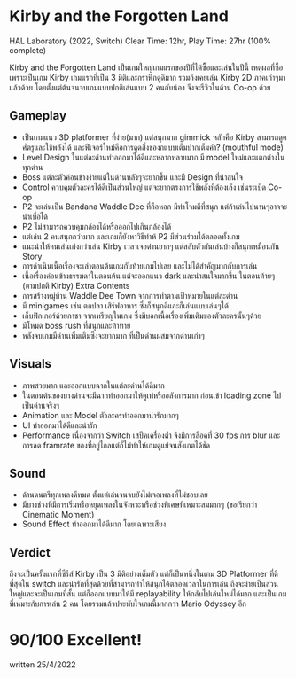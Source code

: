 # Kirby and the Forgotten Land
HAL Laboratory (2022, Switch)
Clear Time: 12hr, Play Time: 27hr (100% complete)

Kirby and the Forgotten Land เป็นเกมใหญ่เกมแรกของปีที่ได้ซื้อและเล่นในปีนี้ เหตุผลที่ซื้อเพราะเป็นเกม Kirby เกมแรกที่เป็น 3 มิติและกราฟิกดูดีมาก รวมถึงเคยเล่น Kirby 2D ภาคเก่าๆมาแล้วด้วย  โดยตั้งแต่ต้นจนจบเกมแบบปกติเล่นแบบ 2 คนกับน้อง จึงจะรีวิวในด้าน Co-op ด้วย

## Gameplay
- เป็นเกมแนว 3D platformer ที่ง่าย(มาก) แต่สนุกมาก gimmick หลักคือ Kirby สามารถดูดศัตรูและใช้พลังได้
และฟีเจอร์ใหม่คือการดูดสิ่งของกแบบเต็มปากเต็มคำ? (mouthful mode)
- Level Design ในแต่ละด่านทำออกมาได้ดีและหลากหลายมาก มี model ใหม่และแตกต่างในทุกด่าน
- Boss แต่ละตัวค่อนข้างง่ายแต่ในด่านหลังๆจะยากขึ้น และมี Design ที่น่าสนใจ
- Control ควบคุมตัวละครได้ดีเป็นส่วนใหญ่ แต่จะยากตรงการใช้พลังที่ต้องเล็ง เช่นระเบิด
Co-op
- P2 จะเล่นเป็น Bandana Waddle Dee ที่ถือหอก มีท่าโจมตีที่สนุก แต่ถ้าเล่นไปนานๆอาจจะน่าเบื่อได้
- P2 ไม่สามารถควบคุมกล้องได้หรือออกไปเกินกล้องได้
- แต่เล่น 2 คนสนุกกว่ามาก และเกมก็ยังหาวิธีทำห้ P2 มีส่วนร่วมได้ตลอดทั้งเกม
- แนะนำให้คนเล่นเก่งกว่าเล่น Kirby เวลาเจอด่านยากๆ แต่สลับตัวกันเล่นบ้างก็สนุกเหมือนกัน
Story
- การดำเนินเนื้อเรื่องจะเล่าตอนต้นเกมกับท้ายเกมไปเลย และไม่ได้สำคัญมากกับการเล่น
- เนื้อเรื่องค่อนข้างธรรมดาในตอนต้น แต่จะออกแนว dark และน่าสนใจมากขึ้น ในตอนท้ายๆ (ตามปกติ Kirby)
Extra Contents
- การสร้างหมู่บ้าน Waddle Dee Town จากการทำตามเป้าหมายในแต่ละด่าน
- มี minigames เช่น ตกปลา เสิร์ฟอาหาร ซึ่งก็สนุกดีและก็เล่นแบบเล่นๆได้
- เก็บฟิกเกอร์ด้วยกาชา จากเหรียญในเกม ซึ่งมีบอกเนื้อเรื่องเพิ่มเติมของตัวละครนั้นๆด้วย
- มีโหมด boss rush ที่สนุกและท้าทาย
- หลังจบเกมมีด่านเพิ่มเติมซึ่งจะยากมาก ที่เป็นด่านผสมจากด่านเก่าๆ

## Visuals
- ภาพสวยมาก และออกแบบฉากในแต่ละด่านได้ดีมาก
- ในตอนต้นของบางด่านจะมีฉากทำออกมาให้ดูเท่หรืออลังการมาก ก่อนเข้า loading zone ไปเป็นด่านจริงๆ
- Animation และ Model ตัวละครทำออกมาน่ารักมากๆ
- UI ทำออกมาได้ดีและน่ารัก
- Performance เนื่องจากว่า Switch เสป็คเครื่องต่ำ จึงมีการล็อคที่ 30 fps การ blur และการลด framrate ของที่อยู่ไกลแต่ก็ไม่ทำให้เกมดูแย่จนสังเกตได้ชัด

## Sound
- ด้านดนตรีทุกเพลงดีหมด ตั้งแต่เล่นจนจบยังไม่เจอเพลงที่ไม่ชอบเลย
- มีบางช่วงที่มีการเริ่มหรือหยุดเพลงในจังหวะหรือช่วงพิเศษที่เหมาะสมมากๆ (ขอเรียกว่า Cinematic Moment)
- Sound Effect ทำออกมาได้ดีมาก โดยเฉพาะเสียง

## Verdict
ถึงจะเป็นครั้งแรกที่ซีรีส์ Kirby เป็น 3 มิติอย่างเต็มตัว แต่ก็เป็นหนึ่งในเกม 3D Platformer ที่ดีที่สุดใน switch และน่ารักที่สุดด้วยที่สามารถทำให้สนุกได้ตลอดเวลาในการเล่น ถึงจะง่ายเป็นส่วนใหญ่และจะเป็นเกมที่สั้น แต่ก็ออกแบบมาให้มี replayability ให้กลับไปเล่นใหม่ได้มาก และเป็นเกมที่เหมาะกับการเล่น 2 คน โดยรวมแล้วประทับใจเกมนี้มากกว่า Mario Odyssey อีก

<h1>90/100 Excellent!</h1>

written 25/4/2022